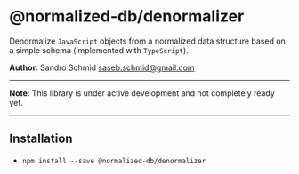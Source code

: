 # @normalized-db/denormalizer

Denormalize `JavaScript` objects from a normalized data structure based on a simple schema 
(implemented with `TypeScript`).

**Author**: Sandro Schmid <saseb.schmid@gmail.com>

---

**Note**: This library is under active development and not completely ready yet.

---

## Installation

 - `npm install --save @normalized-db/denormalizer`
